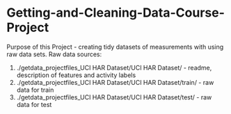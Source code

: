 # Getting-and-Cleaning-Data-Course-Project
Purpose of this Project - creating tidy datasets of measurements with using raw data sets.
Raw data sources:
1. ./getdata_projectfiles_UCI HAR Dataset/UCI HAR Dataset/ - readme, description of features and activity labels
2. ./getdata_projectfiles_UCI HAR Dataset/UCI HAR Dataset/train/ - raw data for train
3. ./getdata_projectfiles_UCI HAR Dataset/UCI HAR Dataset/test/ - raw data for test



